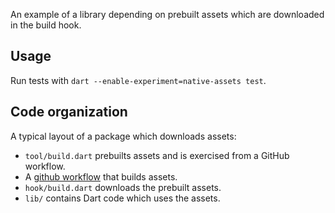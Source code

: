 An example of a library depending on prebuilt assets which are downloaded in
the build hook.

## Usage

Run tests with `dart --enable-experiment=native-assets test`.

## Code organization

A typical layout of a package which downloads assets:

* `tool/build.dart` prebuilts assets and is exercised from a GitHub workflow.
* A [github workflow](../../../../../.github/workflows/native.yaml) that builds assets.
* `hook/build.dart` downloads the prebuilt assets.
* `lib/` contains Dart code which uses the assets.
